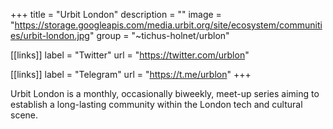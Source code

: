 +++
title = "Urbit London"
description = ""
image = "https://storage.googleapis.com/media.urbit.org/site/ecosystem/communities/urbit-london.jpg"
group = "~tichus-holnet/urblon"

[[links]]
label = "Twitter"
url = "https://twitter.com/urblon"

[[links]]
label = "Telegram"
url = "https://t.me/urblon"
+++

Urbit London is a monthly, occasionally biweekly, meet-up series aiming to establish a long-lasting community within the London tech and cultural scene.
